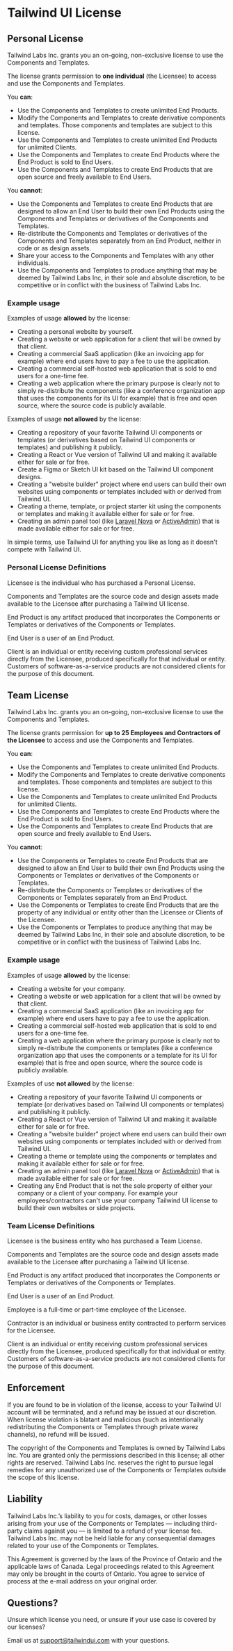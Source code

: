 # Tailwind UI License

## Personal License

Tailwind Labs Inc. grants you an on-going, non-exclusive license to use the
Components and Templates.

The license grants permission to **one individual** (the Licensee) to access and
use the Components and Templates.

You **can**:

- Use the Components and Templates to create unlimited End Products.
- Modify the Components and Templates to create derivative components and
  templates. Those components and templates are subject to this license.
- Use the Components and Templates to create unlimited End Products for
  unlimited Clients.
- Use the Components and Templates to create End Products where the End Product
  is sold to End Users.
- Use the Components and Templates to create End Products that are open source
  and freely available to End Users.

You **cannot**:

- Use the Components and Templates to create End Products that are designed to
  allow an End User to build their own End Products using the Components and
  Templates or derivatives of the Components and Templates.
- Re-distribute the Components and Templates or derivatives of the Components
  and Templates separately from an End Product, neither in code or as design
  assets.
- Share your access to the Components and Templates with any other individuals.
- Use the Components and Templates to produce anything that may be deemed by
  Tailwind Labs Inc, in their sole and absolute discretion, to be competitive or
  in conflict with the business of Tailwind Labs Inc.

### Example usage

Examples of usage **allowed** by the license:

- Creating a personal website by yourself.
- Creating a website or web application for a client that will be owned by that
  client.
- Creating a commercial SaaS application (like an invoicing app for example)
  where end users have to pay a fee to use the application.
- Creating a commercial self-hosted web application that is sold to end users
  for a one-time fee.
- Creating a web application where the primary purpose is clearly not to simply
  re-distribute the components (like a conference organization app that uses the
  components for its UI for example) that is free and open source, where the
  source code is publicly available.

Examples of usage **not allowed** by the license:

- Creating a repository of your favorite Tailwind UI components or templates (or
  derivatives based on Tailwind UI components or templates) and publishing it
  publicly.
- Creating a React or Vue version of Tailwind UI and making it available either
  for sale or for free.
- Create a Figma or Sketch UI kit based on the Tailwind UI component designs.
- Creating a "website builder" project where end users can build their own
  websites using components or templates included with or derived from Tailwind
  UI.
- Creating a theme, template, or project starter kit using the components or
  templates and making it available either for sale or for free.
- Creating an admin panel tool (like [Laravel Nova](https://nova.laravel.com/)
  or [ActiveAdmin](https://activeadmin.info/)) that is made available either for
  sale or for free.

In simple terms, use Tailwind UI for anything you like as long as it doesn't
compete with Tailwind UI.

### Personal License Definitions

Licensee is the individual who has purchased a Personal License.

Components and Templates are the source code and design assets made available to
the Licensee after purchasing a Tailwind UI license.

End Product is any artifact produced that incorporates the Components or
Templates or derivatives of the Components or Templates.

End User is a user of an End Product.

Client is an individual or entity receiving custom professional services
directly from the Licensee, produced specifically for that individual or entity.
Customers of software-as-a-service products are not considered clients for the
purpose of this document.

## Team License

Tailwind Labs Inc. grants you an on-going, non-exclusive license to use the
Components and Templates.

The license grants permission for **up to 25 Employees and Contractors of the
Licensee** to access and use the Components and Templates.

You **can**:

- Use the Components and Templates to create unlimited End Products.
- Modify the Components and Templates to create derivative components and
  templates. Those components and templates are subject to this license.
- Use the Components and Templates to create unlimited End Products for
  unlimited Clients.
- Use the Components and Templates to create End Products where the End Product
  is sold to End Users.
- Use the Components and Templates to create End Products that are open source
  and freely available to End Users.

You **cannot**:

- Use the Components or Templates to create End Products that are designed to
  allow an End User to build their own End Products using the Components or
  Templates or derivatives of the Components or Templates.
- Re-distribute the Components or Templates or derivatives of the Components or
  Templates separately from an End Product.
- Use the Components or Templates to create End Products that are the property
  of any individual or entity other than the Licensee or Clients of the
  Licensee.
- Use the Components or Templates to produce anything that may be deemed by
  Tailwind Labs Inc, in their sole and absolute discretion, to be competitive or
  in conflict with the business of Tailwind Labs Inc.

### Example usage

Examples of usage **allowed** by the license:

- Creating a website for your company.
- Creating a website or web application for a client that will be owned by that
  client.
- Creating a commercial SaaS application (like an invoicing app for example)
  where end users have to pay a fee to use the application.
- Creating a commercial self-hosted web application that is sold to end users
  for a one-time fee.
- Creating a web application where the primary purpose is clearly not to simply
  re-distribute the components or templates (like a conference organization app
  that uses the components or a template for its UI for example) that is free
  and open source, where the source code is publicly available.

Examples of use **not allowed** by the license:

- Creating a repository of your favorite Tailwind UI components or template (or
  derivatives based on Tailwind UI components or templates) and publishing it
  publicly.
- Creating a React or Vue version of Tailwind UI and making it available either
  for sale or for free.
- Creating a "website builder" project where end users can build their own
  websites using components or templates included with or derived from Tailwind
  UI.
- Creating a theme or template using the components or templates and making it
  available either for sale or for free.
- Creating an admin panel tool (like [Laravel Nova](https://nova.laravel.com/)
  or [ActiveAdmin](https://activeadmin.info/)) that is made available either for
  sale or for free.
- Creating any End Product that is not the sole property of either your company
  or a client of your company. For example your employees/contractors can't use
  your company Tailwind UI license to build their own websites or side projects.

### Team License Definitions

Licensee is the business entity who has purchased a Team License.

Components and Templates are the source code and design assets made available to
the Licensee after purchasing a Tailwind UI license.

End Product is any artifact produced that incorporates the Components or
Templates or derivatives of the Components or Templates.

End User is a user of an End Product.

Employee is a full-time or part-time employee of the Licensee.

Contractor is an individual or business entity contracted to perform services
for the Licensee.

Client is an individual or entity receiving custom professional services
directly from the Licensee, produced specifically for that individual or entity.
Customers of software-as-a-service products are not considered clients for the
purpose of this document.

## Enforcement

If you are found to be in violation of the license, access to your Tailwind UI
account will be terminated, and a refund may be issued at our discretion. When
license violation is blatant and malicious (such as intentionally redistributing
the Components or Templates through private warez channels), no refund will be
issued.

The copyright of the Components and Templates is owned by Tailwind Labs Inc. You
are granted only the permissions described in this license; all other rights are
reserved. Tailwind Labs Inc. reserves the right to pursue legal remedies for any
unauthorized use of the Components or Templates outside the scope of this
license.

## Liability

Tailwind Labs Inc.’s liability to you for costs, damages, or other losses
arising from your use of the Components or Templates — including third-party
claims against you — is limited to a refund of your license fee. Tailwind Labs
Inc. may not be held liable for any consequential damages related to your use of
the Components or Templates.

This Agreement is governed by the laws of the Province of Ontario and the
applicable laws of Canada. Legal proceedings related to this Agreement may only
be brought in the courts of Ontario. You agree to service of process at the
e-mail address on your original order.

## Questions?

Unsure which license you need, or unsure if your use case is covered by our
licenses?

Email us at [support@tailwindui.com](mailto:support@tailwindui.com) with your
questions.
